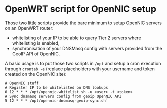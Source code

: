 # OpenWRT script for OpenNIC setup

Those two little scripts provide the bare minimum to setup OpenNIC servers on an OpenWRT router:
* whitelisting of your IP to be able to query Tier 2 servers where whitelisting is enabled,
* synchronisation of your DNSMasq config with servers provided from the GeoIP API of OpenNIC.

A basic usage is to put those two scripts in `/opt` and setup a cron execution through `crontab -e` (replace placeholders with your username and token created on the OpenNIC site):

    # OpenNIC stuff
    # Register IP to be whitelisted on DNS lookups
    0 12 * * * /opt/opennic-whitelist.sh -u <user> -t <token>
    # Sync dnsmasq servers config from geoip OpenNIC API
    5 12 * * * /opt/opennic-dnsmasq-geoip-sync.sh`
